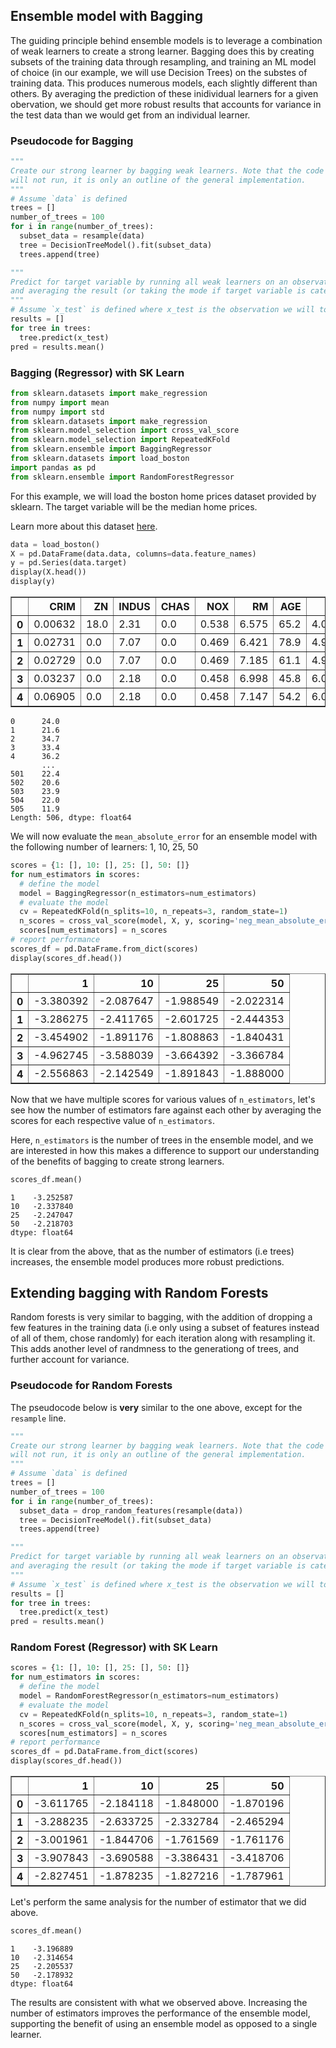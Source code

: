 ## Ensemble model with Bagging

The guiding principle behind ensemble models is to leverage a combination of weak learners to create a strong learner. Bagging does this by creating subsets of the training data through resampling, and training an ML model of choice (in our example, we will use Decision Trees) on the substes of training data. This produces numerous models, each slightly different than others. By averaging the prediction of these inidividual learners for a given obervation, we should get more robust results that accounts for variance in the test data than we would get from an individual learner.

### Pseudocode for Bagging


```python
"""
Create our strong learner by bagging weak learners. Note that the code below 
will not run, it is only an outline of the general implementation.
"""
# Assume `data` is defined
trees = []
number_of_trees = 100
for i in range(number_of_trees):
  subset_data = resample(data)
  tree = DecisionTreeModel().fit(subset_data)
  trees.append(tree)

"""
Predict for target variable by running all weak learners on an observation
and averaging the result (or taking the mode if target variable is categorical).
"""
# Assume `x_test` is defined where x_test is the observation we will to predict for
results = []
for tree in trees:
  tree.predict(x_test)
pred = results.mean()
```

### Bagging (Regressor) with SK Learn


```python
from sklearn.datasets import make_regression
from numpy import mean
from numpy import std
from sklearn.datasets import make_regression
from sklearn.model_selection import cross_val_score
from sklearn.model_selection import RepeatedKFold
from sklearn.ensemble import BaggingRegressor
from sklearn.datasets import load_boston
import pandas as pd
from sklearn.ensemble import RandomForestRegressor
```

For this example, we will load the boston home prices dataset provided by sklearn. The target variable will be the median home prices.

Learn more about this dataset [here](https://scikit-learn.org/stable/datasets/toy_dataset.html#boston-dataset).


```python
data = load_boston()
X = pd.DataFrame(data.data, columns=data.feature_names)
y = pd.Series(data.target)
display(X.head())
display(y)
```


<div>
<style scoped>
    .dataframe tbody tr th:only-of-type {
        vertical-align: middle;
    }

    .dataframe tbody tr th {
        vertical-align: top;
    }

    .dataframe thead th {
        text-align: right;
    }
</style>
<table border="1" class="dataframe">
  <thead>
    <tr style="text-align: right;">
      <th></th>
      <th>CRIM</th>
      <th>ZN</th>
      <th>INDUS</th>
      <th>CHAS</th>
      <th>NOX</th>
      <th>RM</th>
      <th>AGE</th>
      <th>DIS</th>
      <th>RAD</th>
      <th>TAX</th>
      <th>PTRATIO</th>
      <th>B</th>
      <th>LSTAT</th>
    </tr>
  </thead>
  <tbody>
    <tr>
      <th>0</th>
      <td>0.00632</td>
      <td>18.0</td>
      <td>2.31</td>
      <td>0.0</td>
      <td>0.538</td>
      <td>6.575</td>
      <td>65.2</td>
      <td>4.0900</td>
      <td>1.0</td>
      <td>296.0</td>
      <td>15.3</td>
      <td>396.90</td>
      <td>4.98</td>
    </tr>
    <tr>
      <th>1</th>
      <td>0.02731</td>
      <td>0.0</td>
      <td>7.07</td>
      <td>0.0</td>
      <td>0.469</td>
      <td>6.421</td>
      <td>78.9</td>
      <td>4.9671</td>
      <td>2.0</td>
      <td>242.0</td>
      <td>17.8</td>
      <td>396.90</td>
      <td>9.14</td>
    </tr>
    <tr>
      <th>2</th>
      <td>0.02729</td>
      <td>0.0</td>
      <td>7.07</td>
      <td>0.0</td>
      <td>0.469</td>
      <td>7.185</td>
      <td>61.1</td>
      <td>4.9671</td>
      <td>2.0</td>
      <td>242.0</td>
      <td>17.8</td>
      <td>392.83</td>
      <td>4.03</td>
    </tr>
    <tr>
      <th>3</th>
      <td>0.03237</td>
      <td>0.0</td>
      <td>2.18</td>
      <td>0.0</td>
      <td>0.458</td>
      <td>6.998</td>
      <td>45.8</td>
      <td>6.0622</td>
      <td>3.0</td>
      <td>222.0</td>
      <td>18.7</td>
      <td>394.63</td>
      <td>2.94</td>
    </tr>
    <tr>
      <th>4</th>
      <td>0.06905</td>
      <td>0.0</td>
      <td>2.18</td>
      <td>0.0</td>
      <td>0.458</td>
      <td>7.147</td>
      <td>54.2</td>
      <td>6.0622</td>
      <td>3.0</td>
      <td>222.0</td>
      <td>18.7</td>
      <td>396.90</td>
      <td>5.33</td>
    </tr>
  </tbody>
</table>
</div>



    0      24.0
    1      21.6
    2      34.7
    3      33.4
    4      36.2
           ... 
    501    22.4
    502    20.6
    503    23.9
    504    22.0
    505    11.9
    Length: 506, dtype: float64


We will now evaluate the `mean_absolute_error` for an ensemble model with the following number of learners: 1, 10, 25, 50


```python
scores = {1: [], 10: [], 25: [], 50: []}
for num_estimators in scores:
  # define the model
  model = BaggingRegressor(n_estimators=num_estimators)
  # evaluate the model
  cv = RepeatedKFold(n_splits=10, n_repeats=3, random_state=1)
  n_scores = cross_val_score(model, X, y, scoring='neg_mean_absolute_error', cv=cv, n_jobs=-1, error_score='raise')
  scores[num_estimators] = n_scores
# report performance
scores_df = pd.DataFrame.from_dict(scores)
display(scores_df.head())
```


<div>
<style scoped>
    .dataframe tbody tr th:only-of-type {
        vertical-align: middle;
    }

    .dataframe tbody tr th {
        vertical-align: top;
    }

    .dataframe thead th {
        text-align: right;
    }
</style>
<table border="1" class="dataframe">
  <thead>
    <tr style="text-align: right;">
      <th></th>
      <th>1</th>
      <th>10</th>
      <th>25</th>
      <th>50</th>
    </tr>
  </thead>
  <tbody>
    <tr>
      <th>0</th>
      <td>-3.380392</td>
      <td>-2.087647</td>
      <td>-1.988549</td>
      <td>-2.022314</td>
    </tr>
    <tr>
      <th>1</th>
      <td>-3.286275</td>
      <td>-2.411765</td>
      <td>-2.601725</td>
      <td>-2.444353</td>
    </tr>
    <tr>
      <th>2</th>
      <td>-3.454902</td>
      <td>-1.891176</td>
      <td>-1.808863</td>
      <td>-1.840431</td>
    </tr>
    <tr>
      <th>3</th>
      <td>-4.962745</td>
      <td>-3.588039</td>
      <td>-3.664392</td>
      <td>-3.366784</td>
    </tr>
    <tr>
      <th>4</th>
      <td>-2.556863</td>
      <td>-2.142549</td>
      <td>-1.891843</td>
      <td>-1.888000</td>
    </tr>
  </tbody>
</table>
</div>


Now that we have multiple scores for various values of `n_estimators`, let's see how the number of estimators fare against each other by averaging the scores for each respective value of `n_estimators`. 

Here, `n_estimators` is the number of trees in the ensemble model, and we are interested in how this makes a difference to support our understanding of the benefits of bagging to create strong learners.


```python
scores_df.mean()
```




    1    -3.252587
    10   -2.337840
    25   -2.247047
    50   -2.218703
    dtype: float64



It is clear from the above, that as the number of estimators (i.e trees) increases, the ensemble model produces more robust predictions.

## Extending bagging with Random Forests

Random forests is very similar to bagging, with the addition of dropping a few features in the training data (i.e only using a subset of features instead of all of them, chose randomly) for each iteration along with resampling it. This adds another level of randmness to the generationg of trees, and further account for variance. 

### Pseudocode for Random Forests
The pseudocode below is **very** similar to the one above, except for the `resample` line.


```python
"""
Create our strong learner by bagging weak learners. Note that the code below 
will not run, it is only an outline of the general implementation.
"""
# Assume `data` is defined
trees = []
number_of_trees = 100
for i in range(number_of_trees):
  subset_data = drop_random_features(resample(data))
  tree = DecisionTreeModel().fit(subset_data)
  trees.append(tree)

"""
Predict for target variable by running all weak learners on an observation
and averaging the result (or taking the mode if target variable is categorical).
"""
# Assume `x_test` is defined where x_test is the observation we will to predict for
results = []
for tree in trees:
  tree.predict(x_test)
pred = results.mean()
```

### Random Forest (Regressor) with SK Learn


```python
scores = {1: [], 10: [], 25: [], 50: []}
for num_estimators in scores:
  # define the model
  model = RandomForestRegressor(n_estimators=num_estimators)
  # evaluate the model
  cv = RepeatedKFold(n_splits=10, n_repeats=3, random_state=1)
  n_scores = cross_val_score(model, X, y, scoring='neg_mean_absolute_error', cv=cv, n_jobs=-1, error_score='raise')
  scores[num_estimators] = n_scores
# report performance
scores_df = pd.DataFrame.from_dict(scores)
display(scores_df.head())
```


<div>
<style scoped>
    .dataframe tbody tr th:only-of-type {
        vertical-align: middle;
    }

    .dataframe tbody tr th {
        vertical-align: top;
    }

    .dataframe thead th {
        text-align: right;
    }
</style>
<table border="1" class="dataframe">
  <thead>
    <tr style="text-align: right;">
      <th></th>
      <th>1</th>
      <th>10</th>
      <th>25</th>
      <th>50</th>
    </tr>
  </thead>
  <tbody>
    <tr>
      <th>0</th>
      <td>-3.611765</td>
      <td>-2.184118</td>
      <td>-1.848000</td>
      <td>-1.870196</td>
    </tr>
    <tr>
      <th>1</th>
      <td>-3.288235</td>
      <td>-2.633725</td>
      <td>-2.332784</td>
      <td>-2.465294</td>
    </tr>
    <tr>
      <th>2</th>
      <td>-3.001961</td>
      <td>-1.844706</td>
      <td>-1.761569</td>
      <td>-1.761176</td>
    </tr>
    <tr>
      <th>3</th>
      <td>-3.907843</td>
      <td>-3.690588</td>
      <td>-3.386431</td>
      <td>-3.418706</td>
    </tr>
    <tr>
      <th>4</th>
      <td>-2.827451</td>
      <td>-1.878235</td>
      <td>-1.827216</td>
      <td>-1.787961</td>
    </tr>
  </tbody>
</table>
</div>


Let's perform the same analysis for the number of estimator that we did above. 


```python
scores_df.mean()
```




    1    -3.196889
    10   -2.314654
    25   -2.205537
    50   -2.178932
    dtype: float64



The results are consistent with what we observed above. Increasing the number of estimators improves the performance of the ensemble model, supporting the benefit of using an ensemble model as opposed to a single learner. 

